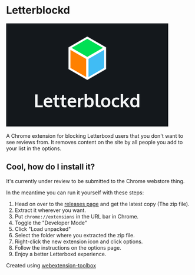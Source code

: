 # Letterblockd

![asdf](letterblockd-logo.png)

A Chrome extension for blocking Letterboxd users that you don't want to see reviews from. It removes content on the site by all people you add to your list in the options.

## Cool, how do I install it?
It's currently under review to be submitted to the Chrome webstore thing.

In the meantime you can run it yourself with these steps:

1.  Head on over to the [releases page](https://github.com/philedius/letterblockd/releases) and get the latest copy (The zip file).
2. Extract it wherever you want.
2. Put `chrome://extensions` in the URL bar in Chrome.
3. Toggle the "Developer Mode"
4. Click "Load unpacked"
5. Select the folder where you extracted the zip file.
7. Right-click the new extension icon and click options.
8. Follow the instructions on the options page.
9. Enjoy a better Letterboxd experience.



Created using [webextension-toolbox](https://github.com/HaNdTriX/webextension-toolbox)
